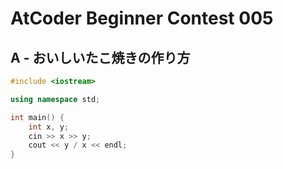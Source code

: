 # AtCoder Beginner Contest 005
## A - おいしいたこ焼きの作り方
```cpp
#include <iostream>

using namespace std;

int main() {
    int x, y;
    cin >> x >> y;
    cout << y / x << endl;
}
```

